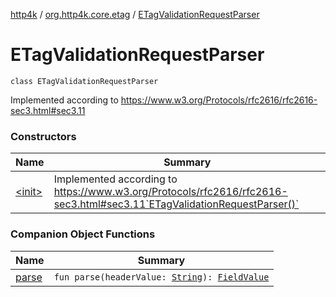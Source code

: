 [http4k](../../index.md) / [org.http4k.core.etag](../index.md) / [ETagValidationRequestParser](./index.md)

# ETagValidationRequestParser

`class ETagValidationRequestParser`

Implemented according to https://www.w3.org/Protocols/rfc2616/rfc2616-sec3.html#sec3.11

### Constructors

| Name | Summary |
|---|---|
| [&lt;init&gt;](-init-.md) | Implemented according to https://www.w3.org/Protocols/rfc2616/rfc2616-sec3.html#sec3.11`ETagValidationRequestParser()` |

### Companion Object Functions

| Name | Summary |
|---|---|
| [parse](parse.md) | `fun parse(headerValue: `[`String`](https://kotlinlang.org/api/latest/jvm/stdlib/kotlin/-string/index.html)`): `[`FieldValue`](../-field-value/index.md) |
